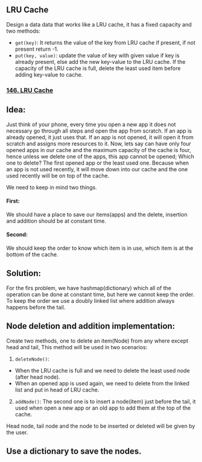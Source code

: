 ## LRU Cache

Design a data data that works like a LRU cache, it has a fixed capacity and two methods:

- `get(key)`: It returns the value of the key from LRU cache if present, if not present return -1.
- `put(key, value)`: update the value of key with given value if key is already present, else add the new key-value to the LRU cache. If the capacity of the LRU cache is full, delete the least used item before adding key-value to cache.

<h3><a href="https://leetcode.com/problems/lru-cache/">146. LRU Cache</a></h3>

## Idea:

Just think of your phone, every time you open a new app it does not necessary go through all steps and open the app from scratch.
If an app is already opened, it just uses that.
If an app is not opened, it will open it from scratch and assigns more resources to it.
Now, lets say can have only four opened apps in our cache and the maximum capacity of the cache is four, hence unless we delete one of the apps, this app cannot be opened; Which one to delete? The first opened app or the least used one. Because when an app is not used recently, it will move down into our cache and the one used recently will be on top of the cache.

We need to keep in mind two things.

#### First:

We should have a place to save our items(apps) and the delete, insertion and addition should be at constant time.

#### Second:

We should keep the order to know which item is in use, which item is at the bottom of the cache.

## Solution:

For the firs problem, we have hashmap(dictionary) which all of the operation can be done at constant time, but here we cannot keep the order. To keep the order we use a doubly linked list where addition always happens before the tail.

## Node deletion and addition implementation:

Create two methods, one to delete an item(Node) from any where except head and tail, This method will be used in two scenarios:

1. `deleteNode()`:

- When the LRU cache is full and we need to delete the least used node (after head node).
- When an opened app is used again, we need to delete from the linked list and put in head of LRU cache.

2. `addNode()`:
   The second one is to insert a node(item) just before the tail, it used when open a new app or an old app to add them at the top of the cache.

Head node, tail node and the node to be inserted or deleted will be given by the user.

## Use a dictionary to save the nodes.
